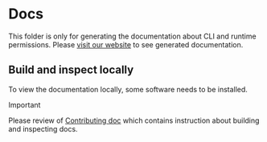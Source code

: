 # Docs

This folder is only for generating the documentation about CLI and runtime permissions.
Please [visit our website][gh-pages] to see generated documentation.

[gh-pages]: https://cpp-linter.github.io/cpp-linter-rs

## Build and inspect locally

To view the documentation locally, some software needs to be installed.

> [!IMPORTANT]
> Please review of [Contributing doc](../CONTRIBUTING.md)
> which contains instruction about building and inspecting docs.
